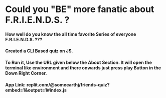# Could you "BE" more fanatic about F.R.I.E.N.D.S. ?

#### How well do you know the all time favorite Series of everyone F.R.I.E.N.D.S. ???

#### Created a CLI Based quiz on JS.

#### To Run it, Use the URL given below the About Section. It will open the terminal like environment and there onwards just press play Button in the Down Right Corner.

#### App Link: replit.com/@someearthj/friends-quiz?embed=1&output=1#index.js

